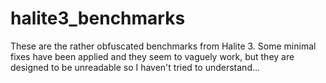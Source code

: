 # halite3_benchmarks

These are the rather obfuscated benchmarks from Halite 3. Some minimal fixes have been applied and they seem to vaguely work, but they are designed to be unreadable so I haven't tried to understand...
